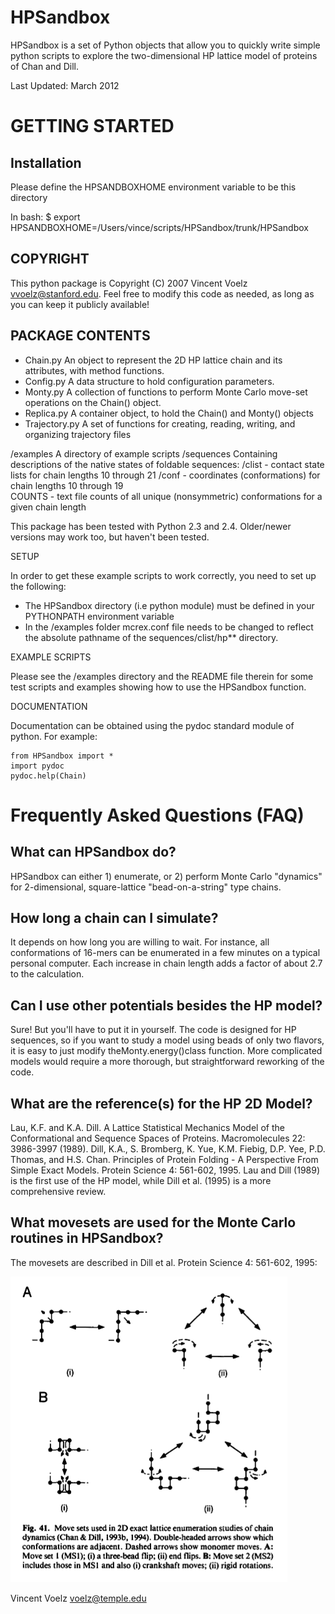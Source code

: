 HPSandbox
===============

HPSandbox is a set of Python objects that allow you to quickly write simple python scripts
to explore the two-dimensional HP lattice model of proteins of Chan and Dill.


Last Updated:  March 2012

GETTING STARTED
===============

Installation
---------------

Please define the HPSANDBOXHOME environment variable to be this directory 

In bash: $ export HPSANDBOXHOME=/Users/vince/scripts/HPSandbox/trunk/HPSandbox

COPYRIGHT
---------------
This python package is Copyright (C) 2007 Vincent Voelz <vvoelz@stanford.edu>.
Feel free to modify this code as needed, as long as you can keep it publicly available!



PACKAGE CONTENTS
---------------

  * Chain.py           An object to represent the 2D HP lattice chain and its attributes, with method functions.
  * Config.py          A data structure to hold configuration parameters.
  * Monty.py           A collection of functions to perform Monte Carlo move-set operations on the Chain() object.
  * Replica.py         A container object, to hold the Chain() and Monty() objects
  * Trajectory.py      A set of functions for creating, reading, writing, and organizing trajectory files

/examples          A directory of example scripts
/sequences         Containing descriptions of the native states of foldable sequences:
                       /clist - contact state lists for chain lengths 10 through 21
                       /conf  - coordinates (conformations) for chain lengths 10 through 19    
                       COUNTS - text file counts of all unique (nonsymmetric) conformations for a given chain length

This package has been tested with Python 2.3 and 2.4.   Older/newer versions may work too, but haven't been tested.

         
SETUP

In order to get these example scripts to work correctly, you need to set up the following:

  *  The HPSandbox directory (i.e python module) must be defined in your PYTHONPATH environment variable
  *  In the /examples folder mcrex.conf file needs to be changed to reflect the absolute pathname
   of the sequences/clist/hp**  directory.



EXAMPLE SCRIPTS

Please see the /examples directory and the README file therein for some test scripts and examples showing
how to use the HPSandbox function.


DOCUMENTATION

Documentation can be obtained using the pydoc standard module of python. For example:

    from HPSandbox import *
    import pydoc
    pydoc.help(Chain)


Frequently Asked Questions (FAQ)
===============

What can HPSandbox do?
----------------------
HPSandbox can either 1) enumerate, or 2) perform Monte Carlo "dynamics" for 2-dimensional, square-lattice "bead-on-a-string" type chains.

How long a chain can I simulate?
----------------------
It depends on how long you are willing to wait. For instance, all conformations of 16-mers can be enumerated in a few minutes on a typical personal computer. Each increase in chain length adds a factor of about 2.7 to the calculation.

Can I use other potentials besides the HP model?
----------------------
Sure! But you'll have to put it in yourself. The code is designed for HP sequences, so if you want to study a model using beads of only two flavors, it is easy to just modify theMonty.energy()class function. More complicated models would require a more thorough, but straightforward reworking of the code.

What are the reference(s) for the HP 2D Model?
----------------------
Lau, K.F. and K.A. Dill. A Lattice Statistical Mechanics Model of the Conformational and Sequence Spaces of Proteins. Macromolecules 22: 3986-3997 (1989).
Dill, K.A., S. Bromberg, K. Yue, K.M. Fiebig, D.P. Yee, P.D. Thomas, and H.S. Chan. Principles of Protein Folding - A Perspective From Simple Exact Models. Protein Science 4: 561-602, 1995.
Lau and Dill (1989) is the first use of the HP model, while Dill et al. (1995) is a more comprehensive review.

What movesets are used for the Monte Carlo routines in HPSandbox?
----------------------
The movesets are described in Dill et al. Protein Science 4: 561-602, 1995:

<img src="images/movesets.png">


Vincent Voelz
voelz@temple.edu
